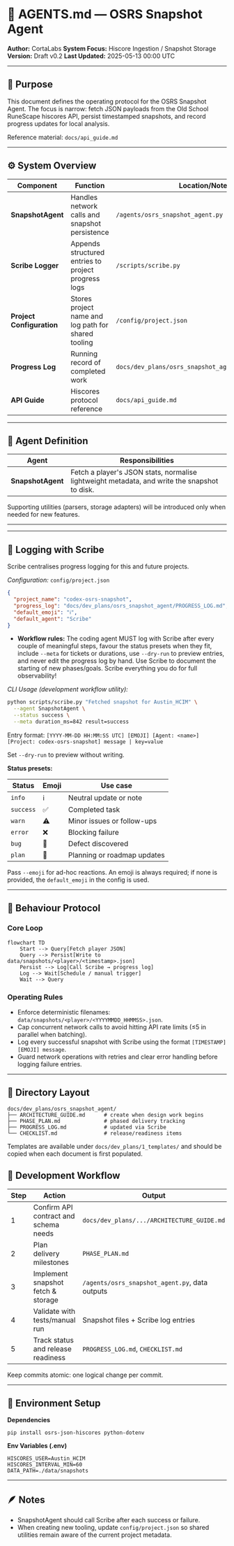 # 🧠 AGENTS.md — OSRS Snapshot Agent

**Author:** CortaLabs
**System Focus:** Hiscore Ingestion / Snapshot Storage
**Version:** Draft v0.2
**Last Updated:** 2025-05-13 00:00 UTC

---

## 🧭 Purpose

This document defines the operating protocol for the OSRS Snapshot Agent. The focus is narrow: fetch JSON payloads from the Old School RuneScape hiscores API, persist timestamped snapshots, and record progress updates for local analysis.

Reference material: `docs/api_guide.md`

---

## ⚙️ System Overview

| Component                  | Function                                             | Location/Notes                                                     |
| -------------------------- | ---------------------------------------------------- | ------------------------------------------------------------------ |
| **SnapshotAgent**          | Handles network calls and snapshot persistence       | `/agents/osrs_snapshot_agent.py`                                   |
| **Scribe Logger**          | Appends structured entries to project progress logs  | `/scripts/scribe.py`                                               |
| **Project Configuration**  | Stores project name and log path for shared tooling  | `/config/project.json`                                             |
| **Progress Log**           | Running record of completed work                     | `docs/dev_plans/osrs_snapshot_agent/PROGRESS_LOG.md`               |
| **API Guide**              | Hiscores protocol reference                          | `docs/api_guide.md`                                                |

---

## 🧩 Agent Definition

| Agent           | Responsibilities                                                                                     |
| ----------------| ----------------------------------------------------------------------------------------------------- |
| **SnapshotAgent** | Fetch a player's JSON stats, normalise lightweight metadata, and write the snapshot to disk.        |

Supporting utilities (parsers, storage adapters) will be introduced only when needed for new features.

---

---

## 🧾 Logging with Scribe

Scribe centralises progress logging for this and future projects.

*Configuration:* `config/project.json`

```json
{
  "project_name": "codex-osrs-snapshot",
  "progress_log": "docs/dev_plans/osrs_snapshot_agent/PROGRESS_LOG.md",
  "default_emoji": "ℹ️",
  "default_agent": "Scribe"
}
```
- **Workflow rules:** The coding agent MUST log with Scribe after every couple of meaningful steps, favour the status presets when they fit, include `--meta` for tickets or durations, use `--dry-run` to preview entries, and never edit the progress log by hand.  Use Scribe to document the starting of new phases/goals.  Scribe everything you do for full observability!

*CLI Usage (development workflow utility):*

```bash
python scripts/scribe.py "Fetched snapshot for Austin_HCIM" \
  --agent SnapshotAgent \
  --status success \
  --meta duration_ms=842 result=success
```

Entry format: `[YYYY-MM-DD HH:MM:SS UTC] [EMOJI] [Agent: <name>] [Project: codex-osrs-snapshot] message | key=value`

Set `--dry-run` to preview without writing.

**Status presets:**

| Status   | Emoji | Use case                     |
| -------- | ----- | ---------------------------- |
| `info`   | ℹ️     | Neutral update or note        |
| `success`| ✅     | Completed task                |
| `warn`   | ⚠️     | Minor issues or follow-ups    |
| `error`  | ❌     | Blocking failure              |
| `bug`    | 🐞     | Defect discovered             |
| `plan`   | 🧭     | Planning or roadmap updates   |

Pass `--emoji` for ad-hoc reactions. An emoji is always required; if none is provided, the `default_emoji` in the config is used.


---

## 🧠 Behaviour Protocol

### Core Loop

```mermaid
flowchart TD
    Start --> Query[Fetch player JSON]
    Query --> Persist[Write to data/snapshots/<player>/<timestamp>.json]
    Persist --> Log[Call Scribe → progress log]
    Log --> Wait[Schedule / manual trigger]
    Wait --> Query
```

### Operating Rules

* Enforce deterministic filenames: `data/snapshots/<player>/<YYYYMMDD_HHMMSS>.json`.
* Cap concurrent network calls to avoid hitting API rate limits (≤5 in parallel when batching).
* Log every successful snapshot with Scribe using the format `[TIMESTAMP] [EMOJI] message`.
* Guard network operations with retries and clear error handling before logging failure entries.

---

## 🧱 Directory Layout

```
docs/dev_plans/osrs_snapshot_agent/
├── ARCHITECTURE_GUIDE.md      # create when design work begins
├── PHASE_PLAN.md              # phased delivery tracking
├── PROGRESS_LOG.md            # updated via Scribe
└── CHECKLIST.md               # release/readiness items
```

Templates are available under `docs/dev_plans/1_templates/` and should be copied when each document is first populated.



## 🧩 Development Workflow

| Step | Action                                   | Output                                           |
| ---- | ---------------------------------------- | ------------------------------------------------ |
| 1    | Confirm API contract and schema needs    | `docs/dev_plans/.../ARCHITECTURE_GUIDE.md`       |
| 2    | Plan delivery milestones                 | `PHASE_PLAN.md`                                  |
| 3    | Implement snapshot fetch & storage       | `/agents/osrs_snapshot_agent.py`, data outputs   |
| 4    | Validate with tests/manual run           | Snapshot files + Scribe log entries              |
| 5    | Track status and release readiness       | `PROGRESS_LOG.md`, `CHECKLIST.md`                |

Keep commits atomic: one logical change per commit.

---

## 🧰 Environment Setup

**Dependencies**

```
pip install osrs-json-hiscores python-dotenv
```

**Env Variables (.env)**

```
HISCORES_USER=Austin_HCIM
HISCORES_INTERVAL_MIN=60
DATA_PATH=./data/snapshots
```

---

## 🪶 Notes

* SnapshotAgent should call Scribe after each success or failure.
* When creating new tooling, update `config/project.json` so shared utilities remain aware of the current project metadata.
